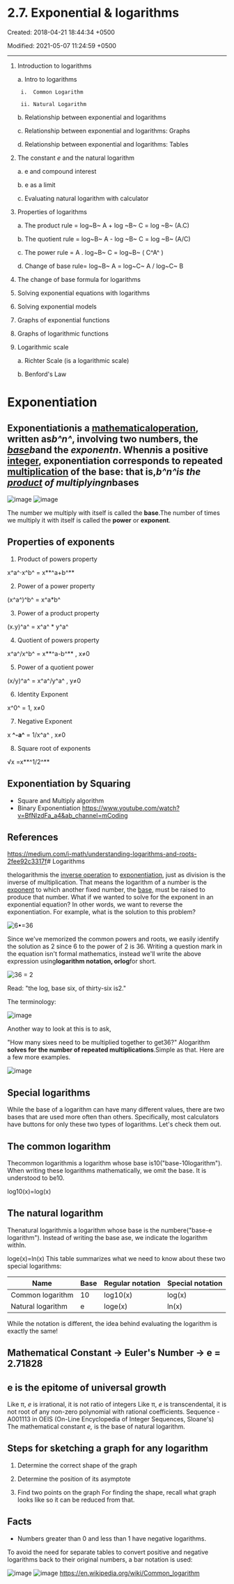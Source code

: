 # 2.7. Exponential & logarithms

Created: 2018-04-21 18:44:34 +0500

Modified: 2021-05-07 11:24:59 +0500

---

1. Introduction to logarithms

    a.  Intro to logarithms

        i.  Common Logarithm

        ii. Natural Logarithm

    b.  Relationship between exponential and logarithms

    c.  Relationship between exponential and logarithms: Graphs

    d.  Relationship between exponential and logarithms: Tables

2. The constant *e* and the natural logarithm

    a.  e and compound interest

    b.  e as a limit

    c.  Evaluating natural logarithm with calculator

3. Properties of logarithms

    a.  The product rule = log~B~ A + log ~B~ C = log ~B~ (A.C)

    b.  The quotient rule = log~B~ A - log ~B~ C = log ~B~ (A/C)

    c.  The power rule = A . log~B~ C = log~B~ ( C^A^ )

    d.  Change of base rule= log~B~ A = log~C~ A / log~C~ B

4. The change of base formula for logarithms

5. Solving exponential equations with logarithms

6. Solving exponential models

7. Graphs of exponential functions

8. Graphs of logarithmic functions

9. Logarithmic scale

    a.  Richter Scale (is a logarithmic scale)

    b.  Benford's Law

# Exponentiation

## Exponentiationis a [mathematical](https://en.wikipedia.org/wiki/Mathematics)[operation](https://en.wikipedia.org/wiki/Operation_(mathematics)), written as*b^n^*, involving two numbers, the [*base*](https://en.wikipedia.org/wiki/Base_(exponentiation))*b*and the *exponentn*. When*n*is a positive [integer](https://en.wikipedia.org/wiki/Integer), exponentiation corresponds to repeated [multiplication](https://en.wikipedia.org/wiki/Multiplication) of the base: that is,*b^n^*is the [product](https://en.wikipedia.org/wiki/Product_(mathematics)) of multiplying*n*bases

![image](media/2.7.-Exponential-&-logarithms-image1.png)
![image](media/2.7.-Exponential-&-logarithms-image2.png)

The number we multiply with itself is called the **base**.The number of times we multiply it with itself is called the **power** or **exponent**.

## Properties of exponents

1. Product of powers property

x^a^⋅x^b^ = x**^a+b^**

2. Power of a power property

(x^a^)^b^ = x^a*b^

3. Power of a product property

(x.y)^a^ = x^a^ * y^a^

4. Quotient of powers property

x^a^/x^b^ = x**^a-b^** , x≠0

5. Power of a quotient power

(x/y)^a^ = x^a^/y^a^ , y≠0

6. Identity Exponent

x^0^ = 1, x≠0

7. Negative Exponent

x **^-a^** = 1/x^a^ , x≠0

8. Square root of exponents

√x =x**^1/2^**

## Exponentiation by Squaring

- Square and Multiply algorithm
- Binary Exponentiation
<https://www.youtube.com/watch?v=BfNlzdFa_a4&ab_channel=mCoding>

## References

<https://medium.com/i-math/understanding-logarithms-and-roots-2fee92c3317f># Logarithms

thelogarithmis the [inverse operation](https://en.wikipedia.org/wiki/Inverse_operation) to [exponentiation](https://en.wikipedia.org/wiki/Exponentiation), just as division is the inverse of multiplication. That means the logarithm of a number is the [exponent](https://en.wikipedia.org/wiki/Exponent) to which another fixed number, the [base](https://en.wikipedia.org/wiki/Base_(exponentiation)), must be raised to produce that number.
What if we wanted to solve for the exponent in an exponential equation? In other words, we want to reverse the exponentiation. For example, what is the solution to this problem?

![6•=36 ](media/2.7.-Exponential-&-logarithms-image3.png)

Since we've memorized the common powers and roots, we easily identify the solution as 2 since 6 to the power of 2 is 36.
Writing a question mark in the equation isn't formal mathematics, instead we'll write the above expression using**logarithm notation, orlog**for short.

![36 = 2 ](media/2.7.-Exponential-&-logarithms-image4.png)

Read: "the log, base six, of thirty-six is2."

The terminology:

![image](media/2.7.-Exponential-&-logarithms-image5.png)

Another way to look at this is to ask,

"How many sixes need to be multiplied together to get36?"
Alogarithm **solves for the number of repeated multiplications**.Simple as that. Here are a few more examples.

![image](media/2.7.-Exponential-&-logarithms-image6.png)

## Special logarithms

While the base of a logarithm can have many different values, there are two bases that are used more often than others.
Specifically, most calculators have buttons for only these two types of logarithms. Let's check them out.

## The common logarithm

Thecommon logarithmis a logarithm whose base is10("base-10logarithm").
When writing these logarithms mathematically, we omit the base. It is understood to be10.

log10(x)=log(x)

## The natural logarithm

Thenatural logarithmis a logarithm whose base is the numbere("base-e logarithm").
Instead of writing the base ase, we indicate the logarithm withln.

loge(x)=ln(x)
This table summarizes what we need to know about these two special logarithms:

| **Name**          | **Base** | **Regular notation** | **Special notation** |
|-------------------|----------|----------------------|----------------------|
| Common logarithm  | 10       | log10(x)             | log(x)               |
| Natural logarithm | e        | loge(x)              | ln(x)                |

While the notation is different, the idea behind evaluating the logarithm is exactly the same!

## Mathematical Constant -> Euler's Number -> e = 2.71828

## e is the epitome of universal growth

Like π, *e* is irrational, it is not ratio of integers
Like π, *e* is transcendental, it is not root of any non-zero polynomial with rational coefficients.
Sequence - A001113 in OEIS (On-Line Encyclopedia of Integer Sequences, Sloane's)
The mathematical constant *e,* is the base of natural logarithm.

## Steps for sketching a graph for any logarithm

1. Determine the correct shape of the graph

2. Determine the position of its asymptote

3. Find two points on the graph
For finding the shape, recall what graph looks like so it can be reduced from that.

## Facts

- Numbers greater than 0 and less than 1 have negative logarithms.

To avoid the need for separate tables to convert positive and negative logarithms back to their original numbers, a bar notation is used:

![image](media/2.7.-Exponential-&-logarithms-image7.png)
![image](media/2.7.-Exponential-&-logarithms-image8.png)
<https://en.wikipedia.org/wiki/Common_logarithm>
